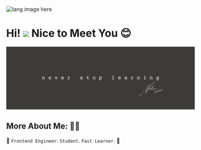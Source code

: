 <p align="left"><img width=15%" src="https://github.com/alansmathew/alansmathew/raw/master/lang.gif" alt="lang image here" /></p>

# Hi! <img src="https://media.giphy.com/media/hvRJCLFzcasrR4ia7z/giphy.gif" width="30px"> Nice to Meet You 😊

<img src="https://github.com/Nelann/Nelann/blob/main/banner-nelan.png" alt="banner"/>

## More About Me: 🙎‍♂️

🔵 `Frontend Engineer`. `Student`. `Fast Learner`.
📖 
